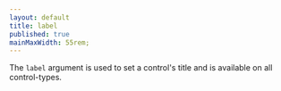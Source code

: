 ```yaml
---
layout: default
title: label
published: true
mainMaxWidth: 55rem;
---
```


The `label` argument is used to set a control's title and is available on all control-types.
